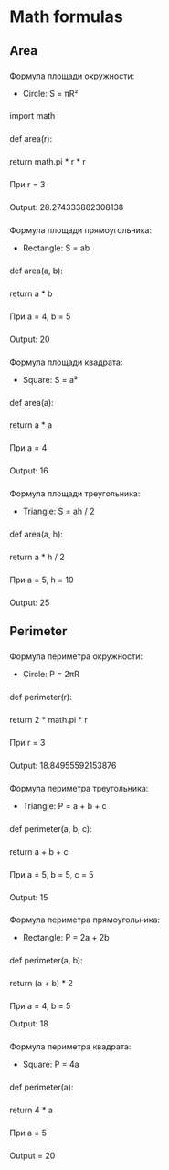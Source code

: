 # Math formulas
## Area
###
Формула площади окружности:
- Circle: S = πR²
###
import math
###
def area(r):
  ###
  return math.pi * r * r
###
При r = 3
###
Output: 28.274333882308138
###
Формула площади прямоугольника:
- Rectangle: S = ab
###
def area(a, b):
  ###
  return a * b
###
При a = 4, b = 5
###
Output: 20
###
Формула площади квадрата:
- Square: S = a²
###
def area(a):
  ###
  return a * a
###
При а = 4
###
Output: 16
###
Формула площади треугольника:
- Triangle: S = ah / 2
###
def area(a, h):
  ###
  return a * h / 2
###
При a = 5, h = 10
###
Output: 25
## Perimeter
###
Формула периметра окружности:
- Circle: P = 2πR
###
def perimeter(r):
  ###
  return 2 * math.pi * r
###
При r = 3
###
Output: 18.84955592153876
###
Формула периметра треугольника:
- Triangle: P = a + b + c
###
def perimeter(a, b, c):
  ###
  return a + b + c
###
При a = 5, b = 5, c = 5
###
Output: 15
###
Формула периметра прямоугольника:
- Rectangle: P = 2a + 2b
###
def perimeter(a, b):
  ###
  return (a + b) * 2
###
При a = 4, b = 5

Output: 18
###
Формула периметра квадрата:
- Square: P = 4a
###
def perimeter(a):
  ###
  return 4 * a
###
При a = 5
###
Output = 20
#
